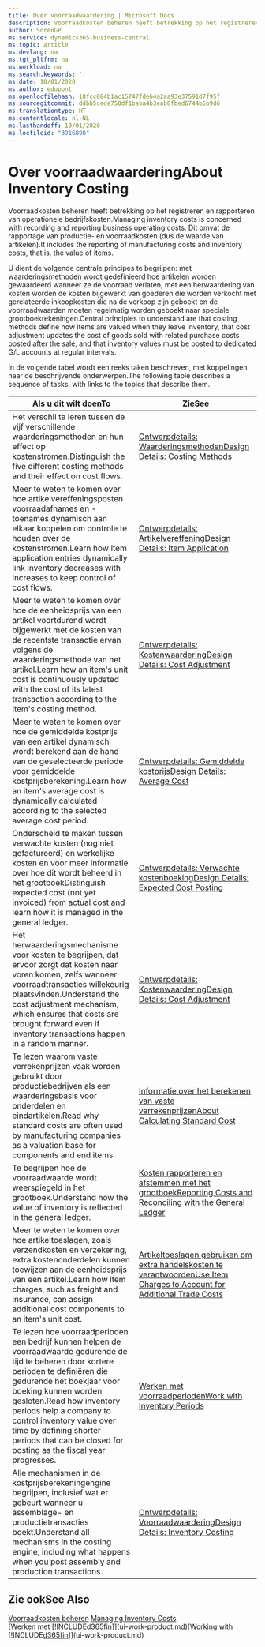 ```yaml
---
title: Over voorraadwaardering | Microsoft Docs
description: Voorraadkosten beheren heeft betrekking op het registreren en rapporteren van operationele bedrijfskosten. Dit omvat de rapportage van productie- en voorraadkosten (dus de waarde van artikelen).
author: SorenGP
ms.service: dynamics365-business-central
ms.topic: article
ms.devlang: na
ms.tgt_pltfrm: na
ms.workload: na
ms.search.keywords: ''
ms.date: 10/01/2020
ms.author: edupont
ms.openlocfilehash: 18fcc084b1ac15747fde64a2aa93e37591d7f95f
ms.sourcegitcommit: ddbb5cede750df1baba4b3eab8fbed6744b5b9d6
ms.translationtype: HT
ms.contentlocale: nl-NL
ms.lasthandoff: 10/01/2020
ms.locfileid: "3916898"
---
```

# <a name="about-inventory-costing"></a><span data-ttu-id="81987-104">Over voorraadwaardering</span><span class="sxs-lookup"><span data-stu-id="81987-104">About Inventory Costing</span></span>
<span data-ttu-id="81987-105">Voorraadkosten beheren heeft betrekking op het registreren en rapporteren van operationele bedrijfskosten.</span><span class="sxs-lookup"><span data-stu-id="81987-105">Managing inventory costs is concerned with recording and reporting business operating costs.</span></span> <span data-ttu-id="81987-106">Dit omvat de rapportage van productie- en voorraadkosten (dus de waarde van artikelen).</span><span class="sxs-lookup"><span data-stu-id="81987-106">It includes the reporting of manufacturing costs and inventory costs, that is, the value of items.</span></span>  

 <span data-ttu-id="81987-107">U dient de volgende centrale principes te begrijpen: met waarderingsmethoden wordt gedefinieerd hoe artikelen worden gewaardeerd wanneer ze de voorraad verlaten, met een herwaardering van kosten worden de kosten bijgewerkt van goederen die worden verkocht met gerelateerde inkoopkosten die na de verkoop zijn geboekt en de voorraadwaarden moeten regelmatig worden geboekt naar speciale grootboekrekeningen.</span><span class="sxs-lookup"><span data-stu-id="81987-107">Central principles to understand are that costing methods define how items are valued when they leave inventory, that cost adjustment updates the cost of goods sold with related purchase costs posted after the sale, and that inventory values must be posted to dedicated G/L accounts at regular intervals.</span></span>  

 <span data-ttu-id="81987-108">In de volgende tabel wordt een reeks taken beschreven, met koppelingen naar de beschrijvende onderwerpen.</span><span class="sxs-lookup"><span data-stu-id="81987-108">The following table describes a sequence of tasks, with links to the topics that describe them.</span></span>   

|<span data-ttu-id="81987-109">**Als u dit wilt doen**</span><span class="sxs-lookup"><span data-stu-id="81987-109">**To**</span></span>|<span data-ttu-id="81987-110">**Zie**</span><span class="sxs-lookup"><span data-stu-id="81987-110">**See**</span></span>|  
|------------|-------------|  
|<span data-ttu-id="81987-111">Het verschil te leren tussen de vijf verschillende waarderingsmethoden en hun effect op kostenstromen.</span><span class="sxs-lookup"><span data-stu-id="81987-111">Distinguish the five different costing methods and their effect on cost flows.</span></span>|[<span data-ttu-id="81987-112">Ontwerpdetails: Waarderingsmethoden</span><span class="sxs-lookup"><span data-stu-id="81987-112">Design Details: Costing Methods</span></span>](design-details-costing-methods.md)|  
|<span data-ttu-id="81987-113">Meer te weten te komen over hoe artikelvereffeningsposten voorraadafnames en -toenames dynamisch aan elkaar koppelen om controle te houden over de kostenstromen.</span><span class="sxs-lookup"><span data-stu-id="81987-113">Learn how item application entries dynamically link inventory decreases with increases to keep control of cost flows.</span></span>|[<span data-ttu-id="81987-114">Ontwerpdetails: Artikelvereffening</span><span class="sxs-lookup"><span data-stu-id="81987-114">Design Details: Item Application</span></span>](design-details-item-application.md)|  
|<span data-ttu-id="81987-115">Meer te weten te komen over hoe de eenheidsprijs van een artikel voortdurend wordt bijgewerkt met de kosten van de recentste transactie ervan volgens de waarderingsmethode van het artikel.</span><span class="sxs-lookup"><span data-stu-id="81987-115">Learn how an item's unit cost is continuously updated with the cost of its latest transaction according to the item's costing method.</span></span>|[<span data-ttu-id="81987-116">Ontwerpdetails: Kostenwaardering</span><span class="sxs-lookup"><span data-stu-id="81987-116">Design Details: Cost Adjustment</span></span>](design-details-cost-adjustment.md)|  
|<span data-ttu-id="81987-117">Meer te weten te komen over hoe de gemiddelde kostprijs van een artikel dynamisch wordt berekend aan de hand van de geselecteerde periode voor gemiddelde kostprijsberekening.</span><span class="sxs-lookup"><span data-stu-id="81987-117">Learn how an item's average cost is dynamically calculated according to the selected average cost period.</span></span>|[<span data-ttu-id="81987-118">Ontwerpdetails: Gemiddelde kostprijs</span><span class="sxs-lookup"><span data-stu-id="81987-118">Design Details: Average Cost</span></span>](design-details-average-cost.md)|  
|<span data-ttu-id="81987-119">Onderscheid te maken tussen verwachte kosten (nog niet gefactureerd) en werkelijke kosten en voor meer informatie over hoe dit wordt beheerd in het grootboek</span><span class="sxs-lookup"><span data-stu-id="81987-119">Distinguish expected cost (not yet invoiced) from actual cost and learn how it is managed in the general ledger.</span></span>|[<span data-ttu-id="81987-120">Ontwerpdetails: Verwachte kostenboeking</span><span class="sxs-lookup"><span data-stu-id="81987-120">Design Details: Expected Cost Posting</span></span>](design-details-expected-cost-posting.md)|  
|<span data-ttu-id="81987-121">Het herwaarderingsmechanisme voor kosten te begrijpen, dat ervoor zorgt dat kosten naar voren komen, zelfs wanneer voorraadtransacties willekeurig plaatsvinden.</span><span class="sxs-lookup"><span data-stu-id="81987-121">Understand the cost adjustment mechanism, which ensures that costs are brought forward even if inventory transactions happen in a random manner.</span></span>|[<span data-ttu-id="81987-122">Ontwerpdetails: Kostenwaardering</span><span class="sxs-lookup"><span data-stu-id="81987-122">Design Details: Cost Adjustment</span></span>](design-details-cost-adjustment.md)|  
|<span data-ttu-id="81987-123">Te lezen waarom vaste verrekenprijzen vaak worden gebruikt door productiebedrijven als een waarderingsbasis voor onderdelen en eindartikelen.</span><span class="sxs-lookup"><span data-stu-id="81987-123">Read why standard costs are often used by manufacturing companies as a valuation base for components and end items.</span></span>|[<span data-ttu-id="81987-124">Informatie over het berekenen van vaste verrekenprijzen</span><span class="sxs-lookup"><span data-stu-id="81987-124">About Calculating Standard Cost</span></span>](finance-about-calculating-standard-cost.md)|  
|<span data-ttu-id="81987-125">Te begrijpen hoe de voorraadwaarde wordt weerspiegeld in het grootboek.</span><span class="sxs-lookup"><span data-stu-id="81987-125">Understand how the value of inventory is reflected in the general ledger.</span></span>|[<span data-ttu-id="81987-126">Kosten rapporteren en afstemmen met het grootboek</span><span class="sxs-lookup"><span data-stu-id="81987-126">Reporting Costs and Reconciling with the General Ledger</span></span>](finance-report-costs-and-reconcile-with-the-general-ledger.md)|  
|<span data-ttu-id="81987-127">Meer te weten te komen over hoe artikeltoeslagen, zoals verzendkosten en verzekering, extra kostenonderdelen kunnen toewijzen aan de eenheidsprijs van een artikel.</span><span class="sxs-lookup"><span data-stu-id="81987-127">Learn how item charges, such as freight and insurance, can assign additional cost components to an item's unit cost.</span></span>|[<span data-ttu-id="81987-128">Artikeltoeslagen gebruiken om extra handelskosten te verantwoorden</span><span class="sxs-lookup"><span data-stu-id="81987-128">Use Item Charges to Account for Additional Trade Costs</span></span>](payables-how-assign-item-charges.md)|  
|<span data-ttu-id="81987-129">Te lezen hoe voorraadperioden een bedrijf kunnen helpen de voorraadwaarde gedurende de tijd te beheren door kortere perioden te definiëren die gedurende het boekjaar voor boeking kunnen worden gesloten.</span><span class="sxs-lookup"><span data-stu-id="81987-129">Read how inventory periods help a company to control inventory value over time by defining shorter periods that can be closed for posting as the fiscal year progresses.</span></span>|[<span data-ttu-id="81987-130">Werken met voorraadperioden</span><span class="sxs-lookup"><span data-stu-id="81987-130">Work with Inventory Periods</span></span>](finance-how-to-work-with-inventory-periods.md)|  
|<span data-ttu-id="81987-131">Alle mechanismen in de kostprijsberekeningengine begrijpen, inclusief wat er gebeurt wanneer u assemblage- en productietransacties boekt.</span><span class="sxs-lookup"><span data-stu-id="81987-131">Understand all mechanisms in the costing engine, including what happens when you post assembly and production transactions.</span></span>|[<span data-ttu-id="81987-132">Ontwerpdetails: Voorraadwaardering</span><span class="sxs-lookup"><span data-stu-id="81987-132">Design Details: Inventory Costing</span></span>](design-details-inventory-costing.md)|  

## <a name="see-also"></a><span data-ttu-id="81987-133">Zie ook</span><span class="sxs-lookup"><span data-stu-id="81987-133">See Also</span></span>
<span data-ttu-id="81987-134">[Voorraadkosten beheren](finance-manage-inventory-costs.md)  </span><span class="sxs-lookup"><span data-stu-id="81987-134">[Managing Inventory Costs](finance-manage-inventory-costs.md)  </span></span>  
<span data-ttu-id="81987-135">[Werken met [!INCLUDE[d365fin](includes/d365fin_md.md)]](ui-work-product.md)</span><span class="sxs-lookup"><span data-stu-id="81987-135">[Working with [!INCLUDE[d365fin](includes/d365fin_md.md)]](ui-work-product.md)</span></span>
